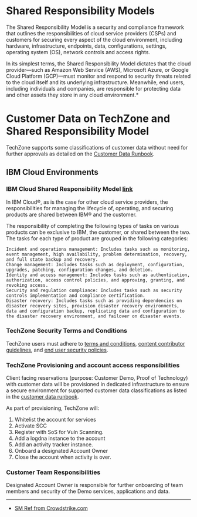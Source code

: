# Shared Responsibility Models

The Shared Responsibility Model is a security and compliance framework that outlines the responsibilities of cloud service providers (CSPs) and customers for securing every aspect of the cloud environment, including hardware, infrastructure, endpoints, data, configurations, settings, operating system (OS), network controls and access rights.

In its simplest terms, the Shared Responsibility Model dictates that the cloud provider—such as Amazon Web Service (AWS), Microsoft Azure, or Google Cloud Platform (GCP)—must monitor and respond to security threats related to the cloud itself and its underlying infrastructure. Meanwhile, end users, including individuals and companies, are responsible for protecting data and other assets they store in any cloud environment.*

# Customer Data on TechZone and Shared Responsibility Model

TechZone supports some classifications of customer data without need for further approvals as detailed on the [Customer Data Runbook](https://github.com/IBM/itz-support-public/blob/main/IBM-Technology-Zone/IBM-Technology-Zone-Runbooks/Customer-data%20on%20TechZone.md).


## IBM Cloud Environments

### IBM Cloud Shared Responsibility Model [link](https://cloud.ibm.com/docs/overview?topic=overview-shared-responsibilities)

In IBM Cloud®, as is the case for other cloud service providers, the responsibilities for managing the lifecycle of, operating, and securing products are shared between IBM® and the customer.

The responsibility of completing the following types of tasks on various products can be exclusive to IBM, the customer, or shared between the two. The tasks for each type of product are grouped in the following categories:

    Incident and operations management: Includes tasks such as monitoring, event management, high availability, problem determination, recovery, and full state backup and recovery.
    Change management: Includes tasks such as deployment, configuration, upgrades, patching, configuration changes, and deletion.
    Identity and access management: Includes tasks such as authentication, authorization, access control policies, and approving, granting, and revoking access.
    Security and regulation compliance: Includes tasks such as security controls implementation and compliance certification.
    Disaster recovery: Includes tasks such as providing dependencies on disaster recovery sites, provision disaster recovery environments, data and configuration backup, replicating data and configuration to the disaster recovery environment, and failover on disaster events.


### TechZone Security Terms and Conditions

TechZone users must adhere to [terms and conditions](https://techzone.ibm.com/terms), [content contributor guidelines](https://techzone.ibm.com/terms/contributor), and [end user security policies](https://techzone.ibm.com/terms/securitypolicy).


### TechZone Provisioning and account access responsibilities

Client facing reservations (purpose: Customer Demo, Proof of Technology) with customer data will be provisioned in dedicated infrastructure to ensure a secure environment for supported customer data classifications as listed in the [customer data runbook](https://github.com/IBM/itz-support-public/blob/main/IBM-Technology-Zone/IBM-Technology-Zone-Runbooks/Customer-data%20on%20TechZone.md).

As part of provisioning, TechZone will: 

1. Whitelist the account for services
2. Activate SCC
3. Register with SoS for Vuln Scanning.
4. Add a logdna instance to the account
5. Add an activity tracker instance.
6. Onboard a designated Account Owner
7. Close the account when activity is over.

### Customer Team Responsibilities

Designated Account Owner is responsible for further onboarding of team members and security of the Demo services, applications and data.



---

- [SM Ref from Crowdstrike.com](https://www.crowdstrike.com/cybersecurity-101/cloud-security/shared-responsibility-model/)
